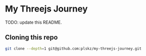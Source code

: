 # My Threejs Journey

TODO: update this README.

## Cloning this repo

```bash
git clone --depth=1 git@github.com:plskz/my-threejs-journey.git
```
